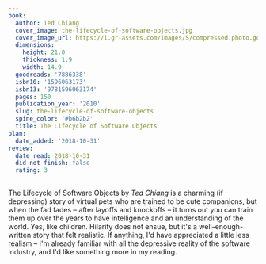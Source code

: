 ```yaml
---
book:
  author: Ted Chiang
  cover_image: the-lifecycle-of-software-objects.jpg
  cover_image_url: https://i.gr-assets.com/images/S/compressed.photo.goodreads.com/books/1589835529l/7886338._SX98_.jpg
  dimensions:
    height: 21.0
    thickness: 1.9
    width: 14.9
  goodreads: '7886338'
  isbn10: '1596063173'
  isbn13: '9781596063174'
  pages: 150
  publication_year: '2010'
  slug: the-lifecycle-of-software-objects
  spine_color: '#b6b2b2'
  title: The Lifecycle of Software Objects
plan:
  date_added: '2018-10-31'
review:
  date_read: 2018-10-31
  did_not_finish: false
  rating: 3
---
```


The Lifecycle of Software Objects by *Ted Chiang* is a charming (if depressing) story of virtual pets who are trained to be cute companions, but when the fad fades – after layoffs and knockoffs – it turns out you can train them up over the years to have intelligence and an understanding of the world. Yes, like children. Hilarity does not ensue, but it's a well-enough-written story that felt realistic. If anything, I'd have appreciated a little less realism – I'm already familiar with all the depressive reality of the software industry, and I'd like something more in my reading.
